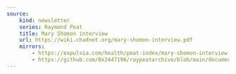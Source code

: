 ```yaml
---
source:
    kind: newsletter
    series: Raymond Peat
    title: Mary Shomon interview
    url: https://wiki.chadnet.org/mary-shomon-interview.pdf
    mirrors:
        - https://expulsia.com/health/peat-index/mary-shomon-interview.pdf
        - https://github.com/0x2447196/raypeatarchive/blob/main/documents/newsletters/mary-shomon-interview.txt
---
```

